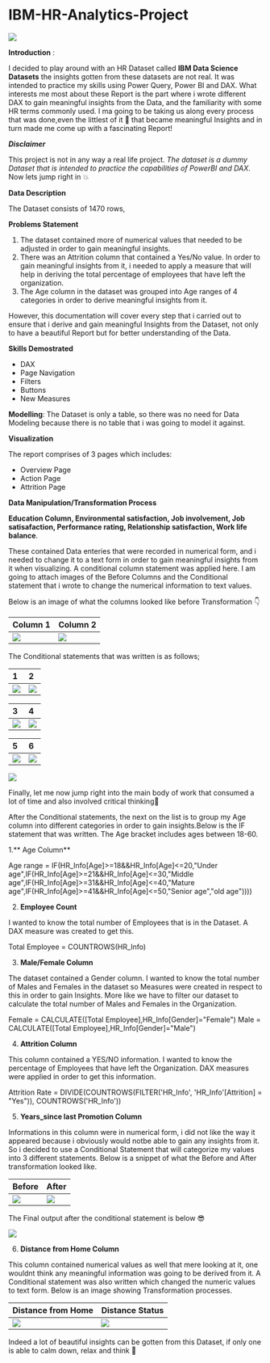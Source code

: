 # IBM-HR-Analytics-Project

![](Images_.png)

**Introduction** : 

I decided to play around with an HR Dataset called **IBM Data Science Datasets** the insights gotten from these datasets are not real. It was intended to practice my skills using Power Query, Power BI and DAX. What interests me most about these Report is the part where i wrote different DAX to gain meaningful insights from the Data, and the familiarity with some HR terms commonly used. I ma going to be taking us along every process that was done,even the littlest of it :cowboy_hat_face: that became meaningful Insights and in turn made me come up with a fascinating Report!

**_Disclaimer_**

This project is not in any way a real life project. _The dataset is a dummy Dataset that is intended to practice the capabilities of PowerBI and DAX_. Now lets jump right in :collision:

**Data Description**

The Dataset consists of 1470 rows,

**Problems Statement**

1. The dataset contained more of numerical values that needed to be adjusted in order to gain meaningful insights.
2. There was an Attrition column that contained a Yes/No value. In order to gain meaningful insights from it, i needed to apply a measure that will help in deriving the total percentage of employees that have left the organization. 
3. The Age column in the dataset was grouped into Age ranges of 4 categories in order to derive meaningful insights from it.

However, this documentation will cover every step that i carried out to ensure that i derive and gain meaningful Insights from the Dataset, not only to have a beautiful Report but for better understanding of the Data.

**Skills Demostrated**
- DAX
- Page Navigation
- Filters
- Buttons
- New Measures

**Modelling**: The Dataset is only a table, so there was no need for Data Modeling because there is no table that i was going to model it against.


**Visualization**

The report comprises of 3 pages which includes:
- Overview Page
- Action Page
- Attrition Page

**Data Manipulation/Transformation Process**

**Education Column, Environmental satisfaction, Job involvement, Job satisafaction, Performance rating, Relationship satisfaction, Work life balance**. 

These contained Data enteries that were recorded in numerical form, and i needed to change it to a text form in order to gain meaningful insights from it when visualizing. A conditional column statement was applied here. I am going to attach images of the Before Columns and the Conditional statement that i wrote to change the numerical information to text values.

Below is an image of what the columns looked like before Transformation :point_down:

**Column 1**                                   | **Column 2**
:----------------------------------------------|:--------------------------------
![](1-.png)                                    |              ![](2-.png)


The Conditional statements that was written is as follows;

**1**                                       |                   **2**             
:-------------------------------------------|:--------------------------------------
![](3_.png)                                 |![](4-.png)



**3**                                       |                   **4**             
:-------------------------------------------|:--------------------------------------
![](5-.png)                                 |![](6-.png)



**5**                                       |                   **6**             
:-------------------------------------------|:--------------------------------------
![](7-.png)                                 |![](8-.png)


![](9-.png)

Finally, let me now jump right into the main body of work that consumed a lot of time and also involved critical thinking:see_no_evil:

After the Conditional statements, the next on the list is to group my Age column into different categories in order to gain insights.Below is the IF statement that was written. The Age bracket includes ages between 18-60. 

1.** Age Column**

Age range = IF(HR_Info[Age]>=18&&HR_Info[Age]<=20,"Under age",IF(HR_Info[Age]>=21&&HR_Info[Age]<=30,"Middle age",IF(HR_Info[Age]>=31&&HR_Info[Age]<=40,"Mature age",IF(HR_Info[Age]>=41&&HR_Info[Age]<=50,"Senior age","old age"))))


2. **Employee Count**

I wanted to know the total number of Employees that is in the Dataset. A DAX measure was created to get this.

Total Employee = COUNTROWS(HR_Info)

3. **Male/Female Column**

The dataset contained a Gender column. I wanted to know the total number of Males and Females in the dataset so Measures were created in respect to this in order to gain Insights. More like we have to filter our dataset to calculate the total number of Males and Females in the Organization.

Female = CALCULATE([Total Employee],HR_Info[Gender]="Female") 
Male = CALCULATE([Total Employee],HR_Info[Gender]="Male")


4. **Attrition Column**

This column contained a YES/NO information. I wanted to know the percentage of Employees that have left the Organization. DAX measures were applied in order to get this information.

Attrition Rate = DIVIDE(COUNTROWS(FILTER('HR_Info', 'HR_Info'[Attrition] = "Yes")), COUNTROWS('HR_Info'))


5. **Years_since last Promotion Column**

Informations in this column were in numerical form, i did not like the way it appeared because i obviously would notbe able to gain any insights from it. So i decided to use a Conditional Statement that will categorize my values into 3 different statements. Below is a snippet of what the Before and After transformation looked like.

Before                                           | After
:---------------------------------------------|:-----------------------------------------------
![](10-.png)                                       | ![](11-.png)

The Final output after the conditional statement is below	:sunglasses:

![](11(new).png)

6. **Distance from Home Column** 

This column contained numerical values as well that mere looking at it, one wouldnt think any meaningful information was going to be derived from it. A Conditional statement was also written which changed the numeric values to text form. Below is an image showing Transformation processes.

Distance from Home                             | Distance Status
:-------------------------------------|:----------------------------------------
![](12-.png)                                |![](13-.png)

Indeed a lot of beautiful insights can be gotten from this Dataset, if only one is able to calm down, relax and think :monocle_face:	

